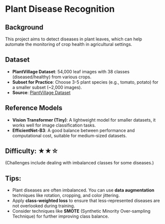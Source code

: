 # **Plant Disease Recognition**

## **Background**
This project aims to detect diseases in plant leaves, which can help automate the monitoring of crop health in agricultural settings.

## **Dataset**
- **PlantVillage Dataset**: 54,000 leaf images with 38 classes (diseased/healthy) from various crops.
- **Subset for Practice**: Choose 3-5 plant species (e.g., tomato, potato) for a smaller subset (~2,000 images).
- **Source**: [PlantVillage Dataset](https://plantvillage.psu.edu/)

## **Reference Models**
- **Vision Transformer (Tiny)**: A lightweight model for smaller datasets, it works well for image classification tasks.
- **EfficientNet-B3**: A good balance between performance and computational cost, suitable for medium-sized datasets.

## **Difficulty**: ★★☆  
(Challenges include dealing with imbalanced classes for some diseases.)

## **Tips**:
- Plant diseases are often imbalanced. You can use **data augmentation** techniques like rotation, cropping, and color jittering.
- Apply **class-weighted loss** to ensure that less-represented diseases are not overlooked during training.
- Consider techniques like **SMOTE** (Synthetic Minority Over-sampling Technique) for further improving class balance.
